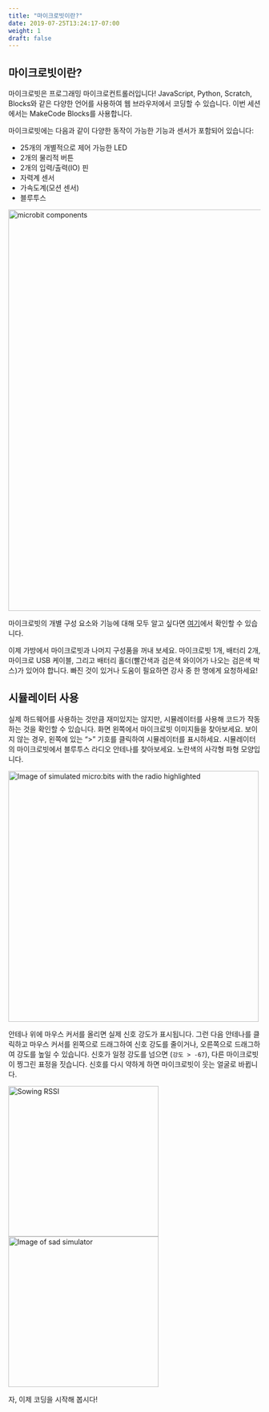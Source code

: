 ```yaml
---
title: "마이크로빗이란?"
date: 2019-07-25T13:24:17-07:00
weight: 1
draft: false
---
```


## 마이크로빗이란?

마이크로빗은 프로그래밍 마이크로컨트롤러입니다! JavaScript, Python, Scratch, Blocks와 같은 다양한 언어를 사용하여 웹 브라우저에서 코딩할 수 있습니다. 이번 세션에서는 MakeCode Blocks를 사용합니다.


마이크로빗에는 다음과 같이 다양한 동작이 가능한 기능과 센서가 포함되어 있습니다:

- 25개의 개별적으로 제어 가능한 LED
- 2개의 물리적 버튼
- 2개의 입력/출력(IO) 핀
- 자력계 센서
- 가속도계(모션 센서)
- 블루투스

<!---![Image of simulated micro:bits with the radio highlighted](../img/simulatorStart.png) --->
<img src="../img/microbit-hardware-access.jpg" alt="microbit components" style="width:800px;"/>

마이크로빗의 개별 구성 요소와 기능에 대해 모두 알고 싶다면 [여기](https://micro:bit.org/guide/features/)에서 확인할 수 있습니다.


이제 가방에서 마이크로빗과 나머지 구성품을 꺼내 보세요. 마이크로빗 1개, 배터리 2개, 마이크로 USB 케이블, 그리고 배터리 홀더(빨간색과 검은색 와이어가 나오는 검은색 박스)가 있어야 합니다. 빠진 것이 있거나 도움이 필요하면 강사 중 한 명에게 요청하세요!

## 시뮬레이터 사용

실제 하드웨어를 사용하는 것만큼 재미있지는 않지만, 시뮬레이터를 사용해 코드가 작동하는 것을 확인할 수 있습니다. 화면 왼쪽에서 마이크로빗 이미지들을 찾아보세요. 보이지 않는 경우, 왼쪽에 있는 “>” 기호를 클릭하여 시뮬레이터를 표시하세요. 시뮬레이터의 마이크로빗에서 블루투스 라디오 안테나를 찾아보세요. 노란색의 사각형 파형 모양입니다.

<!---![microbit components](../img/microbit-hardware-access.jpg) --->
<img src="../img/simulatorStart.png" alt="Image of simulated micro:bits with the radio highlighted" style="width:500px;"/>

안테나 위에 마우스 커서를 올리면 실제 신호 강도가 표시됩니다. 그런 다음 안테나를 클릭하고 마우스 커서를 왼쪽으로 드래그하여 신호 강도를 줄이거나, 오른쪽으로 드래그하여 강도를 높일 수 있습니다. 신호가 일정 강도를 넘으면 (`강도 > -67`), 다른 마이크로빗이 찡그린 표정을 짓습니다. 신호를 다시 약하게 하면 마이크로빗이 웃는 얼굴로 바뀝니다.

<!---![Sowing RSSI](../img/showingRSSI.png) --->
<img src="../img/showingRSSI.png" alt="Sowing RSSI" style="width:300px;"/> 
<!---![Image of sad simulator](../img/sadSimulator.png) --->
<img src="../img/sadSimulator.png" alt="Image of sad simulator" style="width:300px;"/>

자, 이제 코딩을 시작해 봅시다!